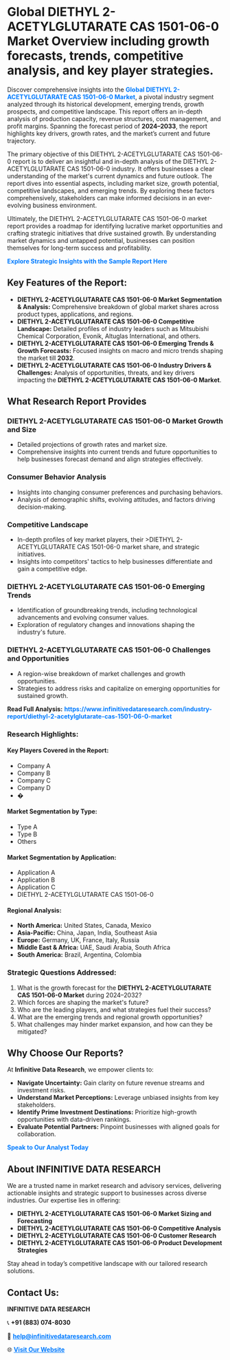 <h1>Global DIETHYL 2-ACETYLGLUTARATE CAS 1501-06-0 Market Overview including growth forecasts, trends, competitive analysis, and key player strategies.</h1>
<p>
Discover comprehensive insights into the 
<a href="https://www.infinitivedataresearch.com/industry-report/diethyl-2-acetylglutarate-cas-1501-06-0-market" rel="dofollow" style="color: #007BFF; text-decoration: none;"><strong>Global DIETHYL 2-ACETYLGLUTARATE CAS 1501-06-0 Market</strong></a>, a pivotal industry segment analyzed through its historical development, emerging trends, growth prospects, and competitive landscape. This report offers an in-depth analysis of production capacity, revenue structures, cost management, and profit margins. Spanning the forecast period of <strong>2024–2033</strong>, the report highlights key drivers, growth rates, and the market’s current and future trajectory.
</p>
<p>
The primary objective of this DIETHYL 2-ACETYLGLUTARATE CAS 1501-06-0 report is to deliver an insightful and in-depth analysis of the DIETHYL 2-ACETYLGLUTARATE CAS 1501-06-0 industry. It offers businesses a clear understanding of the market's current dynamics and future outlook. The report dives into essential aspects, including market size, growth potential, competitive landscapes, and emerging trends. By exploring these factors comprehensively, stakeholders can make informed decisions in an ever-evolving business environment.
</p>
<p>
Ultimately, the DIETHYL 2-ACETYLGLUTARATE CAS 1501-06-0 market report provides a roadmap for identifying lucrative market opportunities and crafting strategic initiatives that drive sustained growth. By understanding market dynamics and untapped potential, businesses can position themselves for long-term success and profitability.
</p>
<p>
<a href="https://www.infinitivedataresearch.com/request-sample/reportId=111408" style="color: #007BFF; text-decoration: none;"><strong>Explore Strategic Insights with the Sample Report Here</strong></a>
</p>

<h2>Key Features of the Report:</h2>
<ul>
<li><strong>DIETHYL 2-ACETYLGLUTARATE CAS 1501-06-0 Market Segmentation & Analysis:</strong> Comprehensive breakdown of global market shares across product types, applications, and regions.</li>
<li><strong>DIETHYL 2-ACETYLGLUTARATE CAS 1501-06-0 Competitive Landscape:</strong> Detailed profiles of industry leaders such as Mitsubishi Chemical Corporation, Evonik, Altuglas International, and others.</li>
<li><strong>DIETHYL 2-ACETYLGLUTARATE CAS 1501-06-0 Emerging Trends & Growth Forecasts:</strong> Focused insights on macro and micro trends shaping the market till <strong>2032</strong>.</li>
<li><strong>DIETHYL 2-ACETYLGLUTARATE CAS 1501-06-0 Industry Drivers & Challenges:</strong> Analysis of opportunities, threats, and key drivers impacting the <strong>DIETHYL 2-ACETYLGLUTARATE CAS 1501-06-0 Market</strong>.</li>
</ul>

<h2>What Research Report Provides</h2>
<h3>DIETHYL 2-ACETYLGLUTARATE CAS 1501-06-0 Market Growth and Size</h3>
<ul>
<li>Detailed projections of growth rates and market size.</li>
<li>Comprehensive insights into current trends and future opportunities to help businesses forecast demand and align strategies effectively.</li>
</ul>

<h3>Consumer Behavior Analysis</h3>
<ul>
<li>Insights into changing consumer preferences and purchasing behaviors.</li>
<li>Analysis of demographic shifts, evolving attitudes, and factors driving decision-making.</li>
</ul>

<h3>Competitive Landscape</h3>
<ul>
<li>In-depth profiles of key market players, their >DIETHYL 2-ACETYLGLUTARATE CAS 1501-06-0 market share, and strategic initiatives.</li>
<li>Insights into competitors' tactics to help businesses differentiate and gain a competitive edge.</li>
</ul>

<h3>DIETHYL 2-ACETYLGLUTARATE CAS 1501-06-0 Emerging Trends</h3>
<ul>
<li>Identification of groundbreaking trends, including technological advancements and evolving consumer values.</li>
<li>Exploration of regulatory changes and innovations shaping the industry's future.</li>
</ul>

<h3>DIETHYL 2-ACETYLGLUTARATE CAS 1501-06-0 Challenges and Opportunities</h3>
<ul>
<li>A region-wise breakdown of market challenges and growth opportunities.</li>
<li>Strategies to address risks and capitalize on emerging opportunities for sustained growth.</li>
</ul>
<p><strong>Read Full Analysis:</strong> <a href="https://www.infinitivedataresearch.com/industry-report/diethyl-2-acetylglutarate-cas-1501-06-0-market" rel="dofollow" style="color: #007BFF; text-decoration: none;"><strong>https://www.infinitivedataresearch.com/industry-report/diethyl-2-acetylglutarate-cas-1501-06-0-market</strong></a></p>
<h3>Research Highlights:</h3>
<h4>Key Players Covered in the Report:</h4>
<ul><li>Company A</li><li>Company B</li><li>Company C</li><li>Company D</li><li>�</li></ul>
<h4>Market Segmentation by Type:</h4>
<ul><li>Type A</li><li>Type B</li><li>Others</li></ul>
<h4>Market Segmentation by Application:</h4>
<ul><li>Application A</li><li>Application B</li><li>Application C</li><li>DIETHYL 2-ACETYLGLUTARATE CAS 1501-06-0</li></ul>

<h4>Regional Analysis:</h4>
<ul>
<li><strong>North America:</strong> United States, Canada, Mexico</li>
<li><strong>Asia-Pacific:</strong> China, Japan, India, Southeast Asia</li>
<li><strong>Europe:</strong> Germany, UK, France, Italy, Russia</li>
<li><strong>Middle East & Africa:</strong> UAE, Saudi Arabia, South Africa</li>
<li><strong>South America:</strong> Brazil, Argentina, Colombia</li>
</ul>

<h3>Strategic Questions Addressed:</h3>
<ol>
<li>What is the growth forecast for the <strong>DIETHYL 2-ACETYLGLUTARATE CAS 1501-06-0 Market</strong> during 2024–2032?</li>
<li>Which forces are shaping the market's future?</li>
<li>Who are the leading players, and what strategies fuel their success?</li>
<li>What are the emerging trends and regional growth opportunities?</li>
<li>What challenges may hinder market expansion, and how can they be mitigated?</li>
</ol>

<h2>Why Choose Our Reports?</h2>
<p>At <strong>Infinitive Data Research</strong>, we empower clients to:</p>
<ul>
<li><strong>Navigate Uncertainty:</strong> Gain clarity on future revenue streams and investment risks.</li>
<li><strong>Understand Market Perceptions:</strong> Leverage unbiased insights from key stakeholders.</li>
<li><strong>Identify Prime Investment Destinations:</strong> Prioritize high-growth opportunities with data-driven rankings.</li>
<li><strong>Evaluate Potential Partners:</strong> Pinpoint businesses with aligned goals for collaboration.</li>
</ul>
<p><a href="https://www.infinitivedataresearch.com/industry-report/diethyl-2-acetylglutarate-cas-1501-06-0-market" rel="dofollow" style="color: #007BFF; text-decoration: none;"><strong>Speak to Our Analyst Today</strong></a></p>

<h2>About INFINITIVE DATA RESEARCH</h2>
<p>We are a trusted name in market research and advisory services, delivering actionable insights and strategic support to businesses across diverse industries. Our expertise lies in offering:</p>
<ul>
<li><strong>DIETHYL 2-ACETYLGLUTARATE CAS 1501-06-0 Market Sizing and Forecasting</strong></li>
<li><strong>DIETHYL 2-ACETYLGLUTARATE CAS 1501-06-0 Competitive Analysis</strong></li>
<li><strong>DIETHYL 2-ACETYLGLUTARATE CAS 1501-06-0 Customer Research</strong></li>
<li><strong>DIETHYL 2-ACETYLGLUTARATE CAS 1501-06-0 Product Development Strategies</strong></li>
</ul>
<p>Stay ahead in today’s competitive landscape with our tailored research solutions.</p>

<h2>Contact Us:</h2>
<p><strong>INFINITIVE DATA RESEARCH</strong></p>
<p>📞 <strong>+91 (883) 074-8030</strong></p>
<p>📧 <strong><a href="mailto:help@infinitivedataresearch.com" style="color: #007BFF;">help@infinitivedataresearch.com</a></strong></p>
<p>🌐 <strong><a href="https://www.infinitivedataresearch.com" rel="dofollow" style="color: #007BFF;">Visit Our Website</a></strong></p>